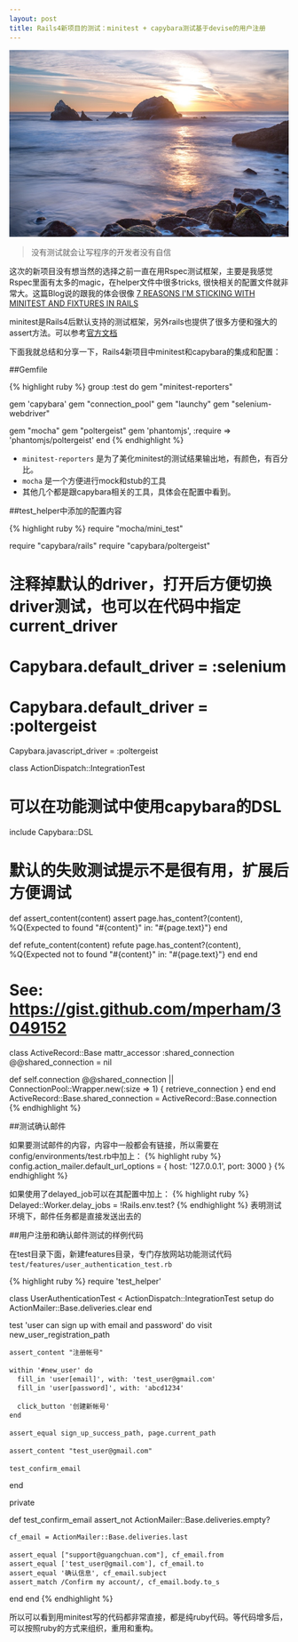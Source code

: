 ```yaml
---
layout: post
title: Rails4新项目的测试：minitest + capybara测试基于devise的用户注册
---
```


![](/images/Bing_702.JPG)

> 没有测试就会让写程序的开发者没有自信

这次的新项目没有想当然的选择之前一直在用Rspec测试框架，主要是我感觉Rspec里面有太多的magic，在helper文件中很多tricks, 很快相关的配置文件就非常大。这篇Blog说的跟我的体会很像 [7 REASONS I'M STICKING WITH MINITEST AND FIXTURES IN RAILS](http://brandonhilkert.com/blog/7-reasons-why-im-sticking-with-minitest-and-fixtures-in-rails/)

minitest是Rails4后默认支持的测试框架，另外rails也提供了很多方便和强大的assert方法。可以参考[官方文档](http://guides.rubyonrails.org/testing.html)

下面我就总结和分享一下，Rails4新项目中minitest和capybara的集成和配置：

##Gemfile

{% highlight ruby %}
group :test do
  gem "minitest-reporters"

  gem 'capybara'
  gem "connection_pool"
  gem "launchy"
  gem "selenium-webdriver"

  gem "mocha"
  gem "poltergeist"
  gem 'phantomjs', :require => 'phantomjs/poltergeist'
end
{% endhighlight %}

* `minitest-reporters` 是为了美化minitest的测试结果输出地，有颜色，有百分比。
* `mocha` 是一个方便进行mock和stub的工具
* 其他几个都是跟capybara相关的工具，具体会在配置中看到。

##test_helper中添加的配置内容

{% highlight ruby %}
require "mocha/mini_test"

require "capybara/rails"
require "capybara/poltergeist"

# 注释掉默认的driver，打开后方便切换driver测试，也可以在代码中指定current_driver
# Capybara.default_driver = :selenium
# Capybara.default_driver = :poltergeist

Capybara.javascript_driver = :poltergeist

class ActionDispatch::IntegrationTest
  # 可以在功能测试中使用capybara的DSL
  include Capybara::DSL

  # 默认的失败测试提示不是很有用，扩展后方便调试
  def assert_content(content)
    assert page.has_content?(content), %Q{Expected to found "#{content}" in: "#{page.text}"}
  end

  def refute_content(content)
    refute page.has_content?(content), %Q{Expected not to found "#{content}" in: "#{page.text}"}
  end
end

# See: https://gist.github.com/mperham/3049152
class ActiveRecord::Base
  mattr_accessor :shared_connection
  @@shared_connection = nil

  def self.connection
    @@shared_connection || ConnectionPool::Wrapper.new(:size => 1) { retrieve_connection }
  end
end
ActiveRecord::Base.shared_connection = ActiveRecord::Base.connection
{% endhighlight %}

##测试确认邮件

如果要测试邮件的内容，内容中一般都会有链接，所以需要在config/environments/test.rb中加上：
{% highlight ruby %}
config.action_mailer.default_url_options = { host: '127.0.0.1', port: 3000 }
{% endhighlight %}

如果使用了delayed_job可以在其配置中加上：
{% highlight ruby %}
Delayed::Worker.delay_jobs = !Rails.env.test?
{% endhighlight %}
表明测试环境下，邮件任务都是直接发送出去的

##用户注册和确认邮件测试的样例代码

在test目录下面，新建features目录，专门存放网站功能测试代码
`test/features/user_authentication_test.rb`

{% highlight ruby %}
require 'test_helper'

class UserAuthenticationTest < ActionDispatch::IntegrationTest
  setup do
    ActionMailer::Base.deliveries.clear
  end

  test 'user can sign up with email and password' do
    visit new_user_registration_path

    assert_content "注册帐号"

    within '#new_user' do
      fill_in 'user[email]', with: 'test_user@gmail.com'
      fill_in 'user[password]', with: 'abcd1234'

      click_button '创建新帐号'
    end

    assert_equal sign_up_success_path, page.current_path

    assert_content "test_user@gmail.com"

    test_confirm_email
  end

  private

  def test_confirm_email
    assert_not ActionMailer::Base.deliveries.empty?

    cf_email = ActionMailer::Base.deliveries.last

    assert_equal ["support@guangchuan.com"], cf_email.from
    assert_equal ['test_user@gmail.com'], cf_email.to
    assert_equal '确认信息', cf_email.subject
    assert_match /Confirm my account/, cf_email.body.to_s
  end
end
{% endhighlight %}

所以可以看到用minitest写的代码都非常直接，都是纯ruby代码。等代码增多后，可以按照ruby的方式来组织，重用和重构。

